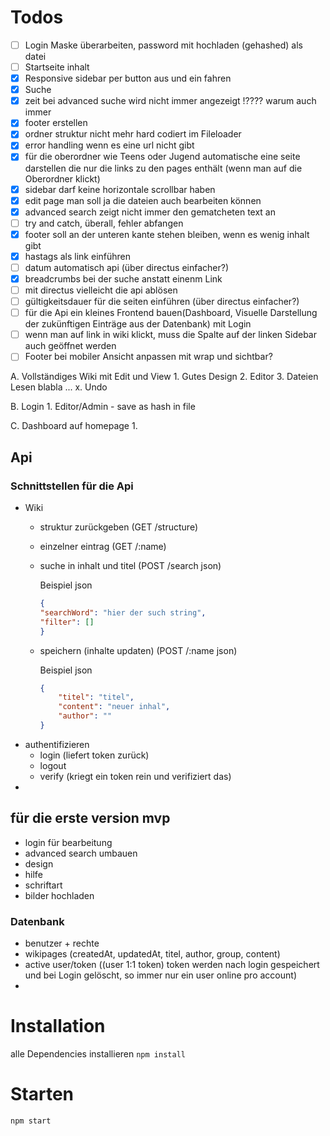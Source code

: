 # Todos

- [ ] Login Maske überarbeiten, password mit hochladen (gehashed) als datei
- [ ] Startseite inhalt
- [x] Responsive sidebar per button aus und ein fahren
- [x] Suche
- [x] zeit bei advanced suche wird nicht immer angezeigt !???? warum auch immer
- [x] footer erstellen
- [x] ordner struktur nicht mehr hard codiert im Fileloader
- [x] error handling wenn es eine url nicht gibt
- [x] für die oberordner wie Teens oder Jugend automatische eine seite darstellen die nur die links zu den pages enthält (wenn man auf die Oberordner klickt)
- [x] sidebar darf keine horizontale scrollbar haben
- [x] edit page man soll ja die dateien auch bearbeiten können
- [x] advanced search zeigt nicht immer den gematcheten text an
- [ ] try and catch, überall, fehler abfangen
- [x] footer soll an der unteren kante stehen bleiben, wenn es wenig inhalt gibt
- [x] hastags als link einführen
- [ ] datum automatisch api (über directus einfacher?)
- [x] breadcrumbs bei der suche anstatt einenm Link
- [ ] mit directus vielleicht die api ablösen
- [ ] gültigkeitsdauer für die seiten einführen (über directus einfacher?)
- [ ] für die Api ein kleines Frontend bauen(Dashboard, Visuelle Darstellung der zukünftigen Einträge aus der Datenbank) mit Login
- [ ] wenn man auf link in wiki klickt, muss die Spalte auf der linken Sidebar auch geöffnet werden
- [ ] Footer bei mobiler Ansicht anpassen mit wrap und sichtbar?

A. Vollständiges Wiki mit Edit und View
	1. Gutes Design
	2. Editor
	3. Dateien Lesen blabla
	...
	x. Undo

B. Login
	1. Editor/Admin - save as hash in file

C. Dashboard auf homepage
	1. 
## Api
### Schnittstellen für die Api
- Wiki
  - struktur zurückgeben (GET /structure)
  - einzelner eintrag (GET /:name)
  - suche in inhalt und titel (POST /search json)
  
    Beispiel json
    ```json
    {
    "searchWord": "hier der such string", 
    "filter": []
    }
    ```
  - speichern (inhalte updaten) (POST /:name json)
  
    Beispiel json
    ```json
    {
        "titel": "titel", 
        "content": "neuer inhal",
        "author": ""
    }
    ```
- authentifizieren
  - login (liefert token zurück)
  - logout
  - verify (kriegt ein token rein und verifiziert das)
- 

## für die erste version mvp
- login für bearbeitung
- advanced search umbauen
- design 
- hilfe
- schriftart
- bilder hochladen

 

### Datenbank
- benutzer + rechte
- wikipages (createdAt, updatedAt, titel, author, group, content)
- active user/token ((user 1:1 token) token werden nach login gespeichert und bei Login gelöscht, so immer nur ein user online pro account)
- 

# Installation
alle Dependencies installieren
``npm install``
# Starten
``npm start``
